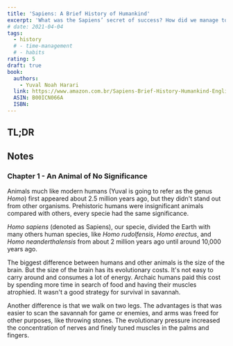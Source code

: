 ```yaml
---
title: 'Sapiens: A Brief History of Humankind'
excerpt: 'What was the Sapiens’ secret of success? How did we manage to settle so rapidly in so many distant and ecologically different habitats? How did we push all other human species into oblivion? Why couldn’t even the strong, brainy, cold-proof Neanderthals survive our onslaught? The debate continues to rage. The most likely answer is the very thing that makes the debate possible: Homo sapiens conquered the world thanks above all to its unique language.'
# date: 2021-04-04
tags:
  - history
  # - time-management
  # - habits
rating: 5
draft: true
book:
  authors:
    - Yuval Noah Harari
  link: https://www.amazon.com.br/Sapiens-Brief-History-Humankind-English-ebook/dp/B00ICN066A
  ASIN: B00ICN066A
  ISBN:
---
```


## TL;DR

## Notes

### Chapter 1 - An Animal of No Significance

Animals much like modern humans (Yuval is going to refer as the genus _Homo_) first appeared about 2.5 million years ago, but they didn't stand out from other organisms. Prehistoric humans were insignificant animals compared with others, every specie had the same significance.

_Homo sapiens_ (denoted as Sapiens), our specie, divided the Earth with many others human species, like _Homo rudolfensis_, _Homo erectus_, and _Homo neanderthalensis_ from about 2 million years ago until around 10,000 years ago.

The biggest difference between humans and other animals is the size of the brain. But the size of the brain has its evolutionary costs. It's not easy to carry around and consumes a lot of energy. Archaic humans paid this cost by spending more time in search of food and having their muscles atrophied. It wasn't a good strategy for survival in savannah.

Another difference is that we walk on two legs. The advantages is that was easier to scan the savannah for game or enemies, and arms was freed for other purposes, like throwing stones. The evolutionary pressure increased the concentration of nerves and finely tuned muscles in the palms and fingers.
